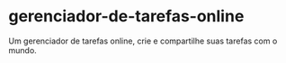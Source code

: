 # gerenciador-de-tarefas-online
Um gerenciador de tarefas online, crie e compartilhe suas tarefas com o mundo.
